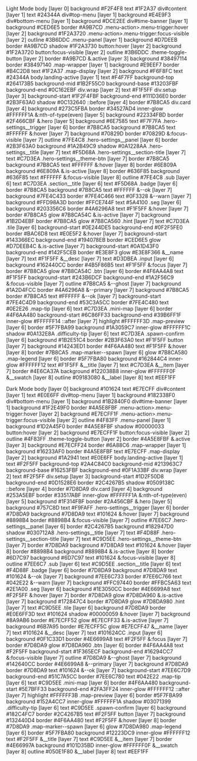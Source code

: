 Light Mode
  body [layer 0]
    background #F2F4F8
    text #1F2A37
    div#content [layer 1]
      text #24344A
    div#top-menu [layer 1]
      background #E4E9F3
    div#bottom-menu [layer 1]
      background #DCE2EE
    div#time-banner [layer 1]
      background #CED6E5
      border #A9B7CD
      .menu-action>.menu-trigger:hover [layer 2]
        background #1F2A3720
      .menu-action>.menu-trigger:focus-visible [layer 2]
        outline #3B6DDC
    .menu-panel [layer 1]
      background #D7DEEB
      border #A9B7CD
      shadow #1F2A3730
      button:hover [layer 2]
        background #1F2A3720
      button:focus-visible [layer 2]
        outline #3B6DDC
      .theme-toggle-button [layer 2]
        border #A9B7CD
        &.active [layer 3]
          background #38497114
          border #38497140
    .map-wrapper [layer 1]
      background #E9EEF7
      border #B4C2D8
      text #1F2A37
      .map-display [layer 2]
        background #F6F8FC
        text #24344A
    body.landing-active [layer 1]
      text #F4F7FF
      background-top #264173B5
      background-mid #1B2F55C0
      background-base #13203FBF
      background-end #0C162EBF
      div.wrap [layer 2]
        text #F1F5FF
        div.setup [layer 3]
          background-start #1F2F4FBF
          background-end #111D36E0
          border #2B3F63A0
          shadow #0C132640
          ::before [layer 4]
            border #7B8CA5
          div.card [layer 4]
            background #273C5FBA
            border #34527AD4
            inner-glow #FFFFFF1A
            &:nth-of-type(even) [layer 5]
              background #22334FBD
              border #2F466CBF
            &.hero [layer 5]
              background #6E7585
              text #F7F7FA
              .hero-settings__trigger [layer 6]
                border #7B8CA5
                background #7B8CA5
                text #FFFFFF
                &:hover [layer 7]
                  background #70829D
                  border #70829D
                &:focus-visible [layer 7]
                  outline #7FE4C8
              .hero-settings__panel [layer 6]
                border #2B3F63A0
                background #1A2B49C9
                shadow #0A1228AA
                .hero-settings__title [layer 7]
                  text #F5D68A
                .hero-settings__section-title [layer 7]
                  text #C7D3EA
                .hero-settings__theme-btn [layer 7]
                  border #7B8CA5
                  background #7B8CA5
                  text #FFFFFF
                  &:hover [layer 8]
                    border #6E809A
                    background #6E809A
                  &.is-active [layer 8]
                    border #636F85
                    background #636F85
                    text #FFFFFF
                  &:focus-visible [layer 8]
                    outline #7FE4C8
              .sub [layer 6]
                text #C7D3EA
              .section__title [layer 6]
                text #F5D68A
              .badge [layer 6]
                border #7B8CA5
                background #7B8CA5
                text #FFFFFF
                &--ok [layer 7]
                  background #7FE4C433
                  border #7FE4C466
                  text #0F3328
                &--warn [layer 7]
                  background #FFD98A3D
                  border #FFCE744F
                  text #5A4100
              .seg [layer 6]
                background #203356C6
                border #4A6296A8
                text #F1F5FF
                &:hover [layer 7]
                  border #7B8CA5
                  glow #7B8CA54C
                &.is-active [layer 7]
                  background #1B2D4EBF
                  border #7B8CA5
                  glow #7B8CA560
                .hint [layer 7]
                  text #C7D3EA
              .tile [layer 6]
                background-start #0E244DE5
                background-end #0F2F5FE0
                border #BAC6D8
                text #E0E5F2
                &:hover [layer 7]
                  background-start #143366EC
                  background-end #194078EB
                  border #CED6E5
                  glow #D7DEEB4C
                &.is-active [layer 7]
                  background-start #0A1D43F0
                  background-end #142F5CEB
                  border #E3E8F3
                  glow #E3E8F366
                &__name [layer 7]
                  text #F1F5FF
                &__desc [layer 7]
                  text #D3DBEA
              .input [layer 6]
                background #162440CC
                border #4B5F86B5
                text #F1F5FF
                &:focus [layer 7]
                  border #7B8CA5
                  glow #7B8CA54C
              .btn [layer 6]
                border #4F6AA4A8
                text #F1F5FF
                background-start #243B6DCF
                background-end #1A2F56C9
                &:focus-visible [layer 7]
                  outline #7B8CA5
                &--ghost [layer 7]
                  background #1A2D4FCC
                  border #4A6296A8
                &--primary [layer 7]
                  background #7B8CA5
                  border #7B8CA5
                  text #FFFFFF
                &--ok [layer 7]
                  background-start #7FE4C4D9
                  background-end #53C3A5CC
                  border #7FE4C480
                  text #0E2E26
              .map-tip [layer 6]
                text #C7D3EA
              .mini-map [layer 6]
                border #4F6AA480
                background-start #6C86FF33
                background-end #39B6FF1F
                inner-glow #FFFFFF14
                ::after [layer 7]
                  highlight #FFFFFF3D
              .map-preview [layer 6]
                border #5F7FBA99
                background #1A3059C7
                inner-glow #FFFFFF1C
                shadow #0A132E8A
              .difficulty-tip [layer 6]
                text #C7D3EA
              .spawn-confirm [layer 6]
                background #1B2E51C4
                border #2B3F63A0
                text #F1F5FF
                button [layer 7]
                  background #14243ED1
                  border #4F6AA480
                  text #F1F5FF
                  &:hover [layer 8]
                    border #7B8CA5
              .map-marker--spawn [layer 6]
                glow #7B8CA580
              .map-legend [layer 6]
                border #5F7FBA80
                background #162844C4
                inner-glow #FFFFFF12
                text #F1F5FF
                &__title [layer 7]
                  text #C7D3EA
                &__item [layer 7]
                  border #4E6CA37A
                  background #122038B8
                  inner-glow #FFFFFF0F
                  &__swatch [layer 8]
                    outline #09183080
                  &__label [layer 8]
                    text #EEF1FF

Dark Mode
  body [layer 0]
    background #101624
    text #E7ECFF
    div#content [layer 1]
      text #E0E6FF
    div#top-menu [layer 1]
      background #182338F0
    div#bottom-menu [layer 1]
      background #1B2840F0
    div#time-banner [layer 1]
      background #1F2E49F0
      border #4A5E8FBF
      .menu-action>.menu-trigger:hover [layer 2]
        background #E7ECFF1F
      .menu-action>.menu-trigger:focus-visible [layer 2]
        outline #4F83FF
    .menu-panel [layer 1]
      background #1D2A45F0
      border #4A5E8FBF
      shadow #00000033
      button:hover [layer 2]
        background #E7ECFF1F
      button:focus-visible [layer 2]
        outline #4F83FF
      .theme-toggle-button [layer 2]
        border #4A5E8FBF
        &.active [layer 3]
          background #E7ECFF24
          border #6A88C6
    .map-wrapper [layer 1]
      background #16233AF0
      border #4A5E8FBF
      text #E7ECFF
      .map-display [layer 2]
        background #1A2941
        text #E0E6FF
    body.landing-active [layer 1]
      text #F2F5FF
      background-top #2A4C84C0
      background-mid #213963C7
      background-base #16253FBF
      background-end #0F1A33BF
      div.wrap [layer 2]
        text #F2F5FF
        div.setup [layer 3]
          background-start #1D2F50D8
          background-end #0D1528E6
          border #2C4267B5
          shadow #0509138C
          ::before [layer 4]
            border #7D8DA9
          div.card [layer 4]
            background #253A5EBF
            border #33517ABF
            inner-glow #FFFFFF1A
            &:nth-of-type(even) [layer 5]
              background #1F314FBF
              border #2A456CBF
            &.hero [layer 5]
              background #757C8D
              text #F9FAFF
              .hero-settings__trigger [layer 6]
                border #7D8DA9
                background #7D8DA9
                text #101624
                &:hover [layer 7]
                  background #8898B4
                  border #8898B4
                &:focus-visible [layer 7]
                  outline #7EE6C7
              .hero-settings__panel [layer 6]
                border #2C4267B5
                background #182947D0
                shadow #030712A8
                .hero-settings__title [layer 7]
                  text #F4D88F
                .hero-settings__section-title [layer 7]
                  text #C9D5EE
                .hero-settings__theme-btn [layer 7]
                  border #7D8DA9
                  background #7D8DA9
                  text #101624
                  &:hover [layer 8]
                    border #8898B4
                    background #8898B4
                  &.is-active [layer 8]
                    border #6D7C97
                    background #6D7C97
                    text #101624
                  &:focus-visible [layer 8]
                    outline #7EE6C7
              .sub [layer 6]
                text #C9D5EE
              .section__title [layer 6]
                text #F4D88F
              .badge [layer 6]
                border #7D8DA9
                background #7D8DA9
                text #101624
                &--ok [layer 7]
                  background #7EE6C733
                  border #7EE6C766
                  text #042E22
                &--warn [layer 7]
                  background #FFC97440
                  border #FFBC5A63
                  text #2E1A00
              .seg [layer 6]
                background #1E3050CC
                border #4E6699A8
                text #F2F5FF
                &:hover [layer 7]
                  border #7D8DA9
                  glow #7D8DA960
                &.is-active [layer 7]
                  background #172847C4
                  border #7D8DA9
                  glow #7D8DA980
                .hint [layer 7]
                  text #C9D5EE
              .tile [layer 6]
                background #7D8DA9
                border #E0E6FF3D
                text #101624
                shadow #00000059
                &:hover [layer 7]
                  background #8A9AB6
                  border #E7ECFF52
                  glow #E7ECFF33
                &.is-active [layer 7]
                  background #6B7A95
                  border #E7ECFF5C
                  glow #E7ECFF47
                &__name [layer 7]
                  text #101624
                &__desc [layer 7]
                  text #101624CC
              .input [layer 6]
                background #0F1C33D1
                border #4E6699A8
                text #F2F5FF
                &:focus [layer 7]
                  border #7D8DA9
                  glow #7D8DA960
              .btn [layer 6]
                border #4F6AA4A8
                text #F2F5FF
                background-start #1F365ECF
                background-end #16294CC7
                &:focus-visible [layer 7]
                  outline #7D8DA9
                &--ghost [layer 7]
                  background #142640CC
                  border #4E6699A8
                &--primary [layer 7]
                  background #7D8DA9
                  border #7D8DA9
                  text #101624
                &--ok [layer 7]
                  background-start #7EE6C7D9
                  background-end #51C7A5CC
                  border #7EE6C780
                  text #042E22
              .map-tip [layer 6]
                text #C9D5EE
              .mini-map [layer 6]
                border #4F6AA480
                background-start #5E7BFF33
                background-end #2FA3FF24
                inner-glow #FFFFFF12
                ::after [layer 7]
                  highlight #FFFFFF3B
              .map-preview [layer 6]
                border #5F7FBA99
                background #152A4CC7
                inner-glow #FFFFFF1A
                shadow #03071399
              .difficulty-tip [layer 6]
                text #C9D5EE
              .spawn-confirm [layer 6]
                background #182C4FC7
                border #2C4267B5
                text #F2F5FF
                button [layer 7]
                  background #132440D4
                  border #4F6AA480
                  text #F2F5FF
                  &:hover [layer 8]
                    border #7D8DA9
              .map-marker--spawn [layer 6]
                glow #7D8DA980
              .map-legend [layer 6]
                border #5F7FBA80
                background #12223DC9
                inner-glow #FFFFFF12
                text #F2F5FF
                &__title [layer 7]
                  text #C9D5EE
                &__item [layer 7]
                  border #4E66997A
                  background #101D35BD
                  inner-glow #FFFFFF0F
                  &__swatch [layer 8]
                    outline #050E1F80
                  &__label [layer 8]
                    text #EEF1FF
